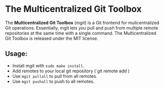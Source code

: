 # The Multicentralized Git Toolbox
The **Multicentralized Git Toolbox** (*mgit*) is a Git frontend for mulicentralized Git operations. Essentially, mgit lets you pull and push from multiple remote repositories at the same time with a single command. The Multicentralized Git Toolbox is released under the MIT license.

## Usage:
- Install mgit with `sudo make install`.
- Add remotes to your local git repository (`git remote add <name> <URL>)
- Use `mgit pullall` to pull from all remotes.
- Use `mgit pushall` to push to all remotes.
